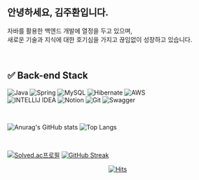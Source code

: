 



## 안녕하세요, 김주환입니다. 
자바를 활용한 백엔드 개발에 열정을 두고 있으며, <br/>
새로운 기술과 지식에 대한 호기심을 가지고 끊임없이 성장하고 있습니다.




<br/>




  ## ✅ Back-end Stack
  
![Java](https://img.shields.io/badge/Java-ED8B00?style=for-the-badge&logo=openjdk&logoColor=white)
![Spring](https://img.shields.io/badge/Spring-6DB33F?style=for-the-badge&logo=spring&logoColor=white)
![MySQL](https://img.shields.io/badge/MySQL-005C84?style=for-the-badge&logo=mysql&logoColor=white)
![Hibernate](https://img.shields.io/badge/Hibernate-59666C?style=for-the-badge&logo=Hibernate&logoColor=white)
![AWS](https://img.shields.io/badge/Amazon_AWS-232F3E?style=for-the-badge&logo=amazon-aws&logoColor=white)
<br/>
![INTELLIJ IDEA](https://img.shields.io/badge/IntelliJ_IDEA-000000.svg?style=for-the-badge&logo=intellij-idea&logoColor=white)
![Notion](https://img.shields.io/badge/Notion-000000?style=for-the-badge&logo=notion&logoColor=white)
![Git](https://img.shields.io/badge/GIT-E44C30?style=for-the-badge&logo=git&logoColor=white)
![Swagger](https://img.shields.io/badge/-Swagger-%23Clojure?style=for-the-badge&logo=swagger&logoColor=white)


<br/>
<div>
  
![Anurag's GitHub stats](https://github-readme-stats.vercel.app/api?username=juhwan7&show_icons=true&theme=transparent)
![Top Langs](https://github-readme-stats.vercel.app/api/top-langs/?username=juhwan7&layout=compact)

</div>
<br/>

<div>

[![Solved.ac프로필](http://mazassumnida.wtf/api/v2/generate_badge?boj=kjh71047)](https://solved.ac/{handle})
[![GitHub Streak](https://streak-stats.demolab.com?user=juhwan7&hide_border=%EA%B1%B0%EC%A7%93&border_radius=20&locale=ko&card_width=200&hide_current_streak=true&hide_longest_streak=true)](https://git.io/streak-stats)

</div>

<div align="center">

[![Hits](https://hits.seeyoufarm.com/api/count/incr/badge.svg?url=https%3A%2F%2Fgithub.com%2Fjuhwan7%2Fhit-counter&count_bg=%23469060&title_bg=%23555555&icon=&icon_color=%23E7E7E7&title=hits&edge_flat=false)](https://hits.seeyoufarm.com)
<br/>

</div>

